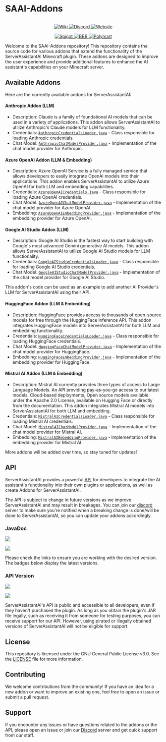 

# SAAI-Addons

<div data-full-width="false">

<figure><img src="https://code-solutions.dev/assets/images/saai_heading.png" alt=""><figcaption></figcaption></figure>

</div>

<p align="center">
  <a href="https://wiki.code-solutions.dev/serverassistantai">
    <img src="https://code-solutions.dev/assets/images/wiki-button.png" alt="Wiki">
  </a>
  <a href="https://code-solutions.dev/discord">
    <img src="https://code-solutions.dev/assets/images/discord-button.png" alt="Discord">
  </a>
  <a href="https://code-solutions.dev">
    <img src="https://code-solutions.dev/assets/images/website-button.png" alt="Website">
  </a>
</p>
<p align="center">
  <a href="https://www.spigotmc.org/resources/serverassistantai.116241/">
    <img src="https://code-solutions.dev/assets/images/spigotmc-button.png" alt="Spigot">
  </a>
  <a href="https://builtbybit.com/resources/serverassistantai.43148/">
    <img src="https://code-solutions.dev/assets/images/bbb-button.png" alt="BBB">
  </a>
  <a href="https://polymart.org/resource/serverassistantai-33-off.5822">
    <img src="https://code-solutions.dev/assets/images/polymart-button.png" alt="Polymart">
  </a>
</p>

Welcome to the SAAI-Addons repository! This repository contains the source code for various addons that extend the functionality of the ServerAssistantAI Minecraft plugin. These addons are designed to improve the user experience and provide additional features to enhance the AI assistant's capabilities on your Minecraft server.

## Available Addons

Here are the currently available addons for ServerAssistantAI:

#### Anthropic Addon (LLM)

-   Description: Claude is a family of foundational AI models that can be used in a variety of applications. This addon allows ServerAssistantAI to utilize Anthropic's Claude models for LLM functionality.
-   Credentials: [`AnthropicCredentialsLoader.java`](https://github.com/CodeSolutionsDev/SAAI-Addons/blob/main/anthropic/src/main/java/dev/bluetree242/saaiaddons/anthropic/AnthropicCredentialsLoader.java) - Class responsible for loading Anthropic credentials.
-   Chat Model: [`AnthropicChatModelProvider.java`](https://github.com/CodeSolutionsDev/SAAI-Addons/blob/main/anthropic/src/main/java/dev/bluetree242/saaiaddons/anthropic/AnthropicChatModelProvider.java) - Implementation of the chat model provider for Anthropic.

#### Azure OpenAI Addon (LLM & Embedding)

-   Description: Azure OpenAI Service is a fully managed service that allows developers to easily integrate OpenAI models into their applications. This addon enables ServerAssistantAI to utilize Azure OpenAI for both LLM and embedding capabilities.
-   Credentials: [`AzureOpenAICredentials.java`](https://github.com/CodeSolutionsDev/SAAI-Addons/blob/main/azure-openai/src/main/java/dev/bluetree242/saaiaddons/azure/AzureOpenAICredentials.java) - Class responsible for loading Azure OpenAI credentials.
-   Chat Model: [`AzureOpenAIChatModelProvider.java`](https://github.com/CodeSolutionsDev/SAAI-Addons/blob/main/azure-openai/src/main/java/dev/bluetree242/saaiaddons/azure/AzureOpenAIChatModelProvider.java) - Implementation of the chat model provider for Azure OpenAI.
-   Embedding: [`AzureOpenAIEmbeddingProvider.java`](https://github.com/CodeSolutionsDev/SAAI-Addons/blob/main/azure-openai/src/main/java/dev/bluetree242/saaiaddons/azure/AzureOpenAIEmbeddingProvider.java) - Implementation of the embedding provider for Azure OpenAI.

#### Google AI Studio Addon (LLM)

-   Description: Google AI Studio is the fastest way to start building with Google's most advanced Gemini generative AI models. This addon allows ServerAssistantAI to utilize Google AI Studio models for LLM functionality.
-   Credentials: [`GoogleAIStudioCredentialsLoader.java`](https://github.com/CodeSolutionsDev/SAAI-Addons/blob/main/google-aistudio/src/main/java/dev/bluetree242/saaiaddons/aistudio/GoogleAIStudioCredentialsLoader.java) - Class responsible for loading Google AI Studio credentials.
-   Chat Model: [`GoogleAIStudioChatModelProvider.java`](https://github.com/CodeSolutionsDev/SAAI-Addons/blob/main/google-aistudio/src/main/java/dev/bluetree242/saaiaddons/aistudio/GoogleAIStudioChatModelProvider.java) - Implementation of the chat model provider for Google AI Studio.

This addon's code can be used as an example to add another AI Provider's LLM for ServerAssistantAI using their API.

#### HuggingFace Addon (LLM & Embedding)

-   Description: HuggingFace provides access to thousands of open-source models for free through the HuggingFace Inference API. This addon integrates HuggingFace models into ServerAssistantAI for both LLM and embedding functionality.
-   Credentials: [`HuggingFaceCredentialsLoader.java`](https://github.com/CodeSolutionsDev/SAAI-Addons/blob/main/hugging-face/src/main/java/dev/bluetree242/saaiaddons/huggingface/HuggingFaceCredentialsLoader.java) - Class responsible for loading HuggingFace credentials.
-   Chat Model: [`HuggingFaceChatModelProvider.java`](https://github.com/CodeSolutionsDev/SAAI-Addons/blob/main/hugging-face/src/main/java/dev/bluetree242/saaiaddons/huggingface/HuggingFaceChatModelProvider.java) - Implementation of the chat model provider for HuggingFace.
-   Embedding: [`HuggingFaceEmbeddingProvider.java`](https://github.com/CodeSolutionsDev/SAAI-Addons/blob/main/hugging-face/src/main/java/dev/bluetree242/saaiaddons/huggingface/HuggingFaceEmbeddingProvider.java) - Implementation of the embedding provider for HuggingFace.

#### Mistral AI Addon (LLM & Embedding)

-   Description: Mistral AI currently provides three types of access to Large Language Models. An API providing pay-as-you-go access to our latest models, Cloud-based deployments, Open source models available under the Apache 2.0 License, available on Hugging Face or directly from the documentation. This addon integrates Mistral AI models into ServerAssistantAI for both LLM and embedding.
-   Credentials: [`MistralAICredentialsLoader.java`](https://github.com/CodeSolutionsDev/SAAI-Addons/blob/main/mistral-ai/src/main/java/dev/bluetree242/saaiaddons/mistralai/MistralAICredentialsLoader.java) - Class responsible for loading Mistral AI credentials.
-   Chat Model: [`MistralAIChatModelProvider.java`](https://github.com/CodeSolutionsDev/SAAI-Addons/blob/main/mistral-ai/src/main/java/dev/bluetree242/saaiaddons/mistralai/MistralAIChatModelProvider.java) - Implementation of the chat model provider for Mistral AI.
-   Embedding: [`MistralAIEmbeddingProvider.java`](https://github.com/CodeSolutionsDev/SAAI-Addons/blob/main/mistral-ai/src/main/java/dev/bluetree242/saaiaddons/mistralai/MistralAIEmbeddingProvider.java) - Implementation of the embedding provider for Mistral AI.

More addons will be added over time, so stay tuned for updates!

## API

ServerAssistantAI provides a powerful [API](https://wiki.code-solutions.dev/serverassistantai/developers/api) for developers to integrate the AI assistant's functionality into their own plugins or applications, as well as create Addons for ServerAssistantAI.

The API is subject to change in future versions as we improve ServerAssistantAI and may result in breakages. You can join our [discord](https://code-solutions.dev/discord) server to make sure you're notified when a breaking change is done/will be done to ServerAssistantAI, so you can update your addons accordingly.

### JavaDoc

[![](https://img.shields.io/badge/JavaDoc-Released_API-4ac51c)](https://repo.bluetree242.dev/javadoc/releases/dev/bluetree242/serverassistantai/api/1.1.2/raw/index.html)

[![](https://img.shields.io/badge/JavaDoc-Development_API-FF7F7F)](https://repo.bluetree242.dev/javadoc/snapshots/dev/bluetree242/serverassistantai/api/1.1.3-SNAPSHOT/raw/index.html)

Please check the links to ensure you are working with the desired version. The badges below display the latest versions.

### API Version

[![](https://repo.bluetree242.dev/api/badge/latest/releases/dev/bluetree242/serverassistantai/api?name=Latest%20Release)](https://repo.bluetree242.dev/api/maven/versions/releases/dev/bluetree242/serverassistantai/api)

[![](https://repo.bluetree242.dev/api/badge/latest/snapshots/dev/bluetree242/serverassistantai/api?name=Latest%20Snapshot&color=FF7F7F)](https://repo.bluetree242.dev/api/maven/versions/snapshots/dev/bluetree242/serverassistantai/api)

ServerAssistantAI's API is public and accessible to all developers, even if they haven't purchased the plugin. As long as you obtain the plugin's JAR file legally, such as receiving it from someone for testing purposes, you can receive support for our API. However, using pirated or illegally obtained versions of ServerAssistantAI will not be eligible for support.

## License

This repository is licensed under the GNU General Public License v3.0. See the [LICENSE](https://github.com/CodeSolutionsDev/SAAI-Addons/blob/main/LICENSE) file for more information.

## Contributing

We welcome contributions from the community! If you have an idea for a new addon or want to improve an existing one, feel free to open an issue or submit a pull request.

## Support

If you encounter any issues or have questions related to the addons or the API, please open an issue or join our [Discord](https://code-solutions.dev/discord) server and get quick support from our staff.
